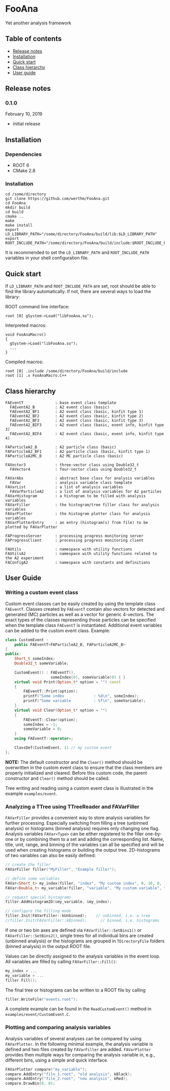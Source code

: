 FooAna
======

Yet another analysis framework

## Table of contents
* [Release notes](#release-notes)
* [Installation](#installation)
* [Quick start](#quick-start)
* [Class hierarchy](#class-hierarchy)
* [User guide](#user-guide)

## Release notes

### 0.1.0
February 10, 2019
* initial release

## Installation

### Dependencies
* ROOT 6
* CMake 2.8

### Installation
```
cd /some/directory
git clone https://github.com/werthm/FooAna.git
cd FooAna
mkdir build
cd build
cmake ..
make
make install
export LD_LIBRARY_PATH="/some/directory/FooAna/build/lib:$LD_LIBRARY_PATH"
export ROOT_INCLUDE_PATH="/some/directory/FooAna/build/include:$ROOT_INCLUDE_PATH"
```
It is recommended to set the `LD_LIBRARY_PATH` and `ROOT_INCLUDE_PATH` variables
in your shell configuration file.

## Quick start
If `LD_LIBRARY_PATH` and `ROOT_INCLUDE_PATH` are set, root should be able to
find the library automatically. If not, there are several ways to load the
library:

ROOT command line interface:
```
root [0] gSystem->Load("libFooAna.so");
```
Interpreted macros:
```
void FooAnaMacro()
{
  gSystem->Load("libFooAna.so");
  ...
}
```
Compiled macros:
```
root [0] .include /some/directory/FooAna/build/include
root [1] .x FooAnaMacro.C++
```

## Class hierarchy
```
FAEventT              : base event class template
  FAEventA2_B         : A2 event class (basic)
  FAEventA2_BF1       : A2 event class (basic, kinfit type 1)
  FAEventA2_BF2       : A2 event class (basic, kinfit type 2)
  FAEventA2_BF3       : A2 event class (basic, kinfit type 3)
  FAEventA2_BIF3      : A2 event class (basic, event info, kinfit type 3)
  FAEventA2_BIF4      : A2 event class (basic, event info, kinfit type 4)

FAParticleA2_B        : A2 particle class (basic)
FAParticleA2_BF1      : A2 particle class (basic, kinfit type 1)
FAParticleA2MC_B      : A2 MC particle class (basic)

FAVector3             : three-vector class using Double32_t
  FAVector4           : four-vector class using Double32_t

FAVarAbs              : abstract base class for analysis variables
  FAVar               : analysis variable class template
FAVarList             : a list of analysis variables
  FAVarParticleA2     : a list of analysis variables for A2 particles
FAVarHistogram        : a histogram to be filled with analysis variables
FAVarFiller           : the histogram/tree filler class for analysis variables
FAVarPlotter          : the histogram plotter class for analysis variables
FAVarPlotterEntry     : an entry (histogram(s) from file) to be plotted by FAVarPlotter

FAProgressServer      : processing progress monitoring server
FAProgressClient      : processing progress monitoring client

FAUtils               : namespace with utility functions
FAUtilsA2             : namespace with utility functions related to the A2 experiment
FAConfigA2            : namespace with constants and definitions
```

## User Guide

### Writing a custom event class
Custom event classes can be easily created by using the template class `FAEventT`.
Classes created by `FAEventT` contain also vectors for detected and generated (MC) particles
as well as a vector for generic 4-vectors.  The exact types of the classes representing
those particles can be specified when the template class `FAEventT` is instantiated.
Additional event variables can be added to the custom event class.
Example:
```C++
class CustomEvent :
    public FAEventT<FAParticleA2_B, FAParticleA2MC_B>
{
public:
    Short_t someIndex;
    Double32_t someVariable;

    CustomEvent() : FAEventT(),
                    someIndex(0), someVariable(0) { }
    virtual void Print(Option_t* option = "") const
    {
        FAEventT::Print(option);
        printf("Some index             : %d\n", someIndex);
        printf("Some variable          : %f\n", someVariable);
    }
    virtual void Clear(Option_t* option = "")
    {
        FAEventT::Clear(option);
        someIndex = -1;
        someVariable = 0;
    }
    using FAEventT::operator=;

    ClassDef(CustomEvent, 1) // my custom event
};
```
**NOTE:** The default constructor and the `Clear()` method should be overwritten
in the custom event class to ensure that the class members are properly
initialized and cleared. Before this custom code, the parent constructor and `Clear()`
method should be called.

Tree writing and reading using a custom event class is illustrated in the example
`examples/event`.

### Analyzing a TTree using TTreeReader and FAVarFiller
`FAVarFiller` provides a convenient way to store analysis variables for further
processing. Especially switching from filling a tree (unbinned analysis) or histograms
(binned analysis) requires only changing one flag.
Analysis variables `FAVar<Type>` can be either registered to the filler one-by-one
or by combining them to a set and adding the corresponding list. Name, title, unit,
range, and binning of the variables can all be specified and will be used when creating
histograms or building the output tree. 2D-histograms of two variables can also be easily
defined:
```C++
// create the filler
FAVarFiller filler("MyFiller", "Example filler");

// define some variables
FAVar<Short_t> my_index(filler, "index", "My custom index", 0, 10, 0, 10);
FAVar<Double_t> my_variable(filler, "variable", "My custom variable", "some unit", 100, 0, 20);

// request special histograms
filler.AddHistogram2D(&my_variable, &my_index);

// configure the filling mode
filler.Init(FAVarFiller::kUnbinned);    // unbinned, i.e. a tree
//filler.Init(FAVarFiller::kBinned);      // binned, i.e. histograms

```
If one or two bin axes are defined via `FAVarFiller::SetBins1()` or
`FAVarFiller::SetBins2()`, single trees for all individual bins are created
(unbinned analysis) or the histograms are grouped in `TDirectoryFile` folders
(binned analysis) in the output ROOT file.

Values can be directly assigned to the analysis variables in the event loop. All
variables are filled by calling `FAVarFiller::Fill()`:
```C++
my_index = ...
my_variable = ...
filler.Fill();
```
The final tree or histograms can be written to a ROOT file by calling
```C++
filler.WriteFile("events.root");
```
A complete example can be found in the `ReadCustomEvent()` method in
`examples/event/CustomEvent.C`.

### Plotting and comparing analysis variables
Analysis variables of several analyses can be compared by using `FAVarPlotter`. In the following
minimal example, the analysis variable is defined and two files created by `FAVarFiller` are
added. `FAVarPlotter` provides then multiple ways for comparing the analysis variable in, e.g.,
different bins, using a simple and quick interface.
```C++
FAVarPlotter compare("my_variable");
compare.AddEntry("file_1.root", "old analysis", kBlack);
compare.AddEntry("file_2.root", "new analysis", kRed);
compare.DrawBin(0, 0);
```
